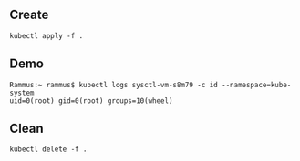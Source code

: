 ## Create
```
kubectl apply -f .
```

## Demo
```
Rammus:~ rammus$ kubectl logs sysctl-vm-s8m79 -c id --namespace=kube-system
uid=0(root) gid=0(root) groups=10(wheel)
```

## Clean
```
kubectl delete -f .
```